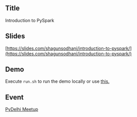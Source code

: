 ## Title

Introduction to PySpark

## Slides

[https://slides.com/shagunsodhani/introduction-to-pyspark/](https://slides.com/shagunsodhani/introduction-to-pyspark/)

## Demo

Execute `run.sh` to run the demo locally or use [this.](https://github.com/shagunsodhani/talks/blob/master/spark/PySpark.ipynb)

## Event

[PyDelhi Meetup](http://www.meetup.com/pydelhi/events/226049222/)

